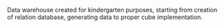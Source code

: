 Data warehouse created for kindergarten purposes, starting from creation of relation database, generating data to proper cube implementation.
